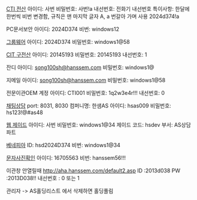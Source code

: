 [CTI 전산](http://aha.hanssem.com)
아이디: 사번
비밀번호: 사번!a
내선번호: 전화기 내선번호
특이사항: 한달에 한번씩 비번 변경함, 규칙은 맨 마지막 글자 A, a 번갈아 가며 사용
2024d374!a

PC문서보안
아이디: 2024D374
비번: windows12

[그룹웨어](https://login.hanssem.com/ssologin/index.do)
아이디: 2024D374
비밀번호: windows1@58

[CIT 구전산](http://aha.hanssem.com:9090/)
아이디: 20145193
비밀번호: 20145193
내선번호: 1

잔디
아이디: song100sh@hanssem.com
비밀번호: windows1@

지메일
아이디: song100sh@hanssem.com
비밀번호: windows1@58

전문이관OEM 계정
아이디: CTI001
비밀번호: 1q2w3e4r!!!
내선번호: 0

[채팅상담](https://chat.eumnet.com:8030/login) 
port: 8031, 8030
컴퍼니명: 한샘AS 
아이디: hsas009 
비밀번호: hs123!@#as48

[웹 제이드](https://hsdev.jadehr.co.kr/)
아이디: 사번
비밀번호: windows1@34
제이드 코드: hsdev
부서: AS상담파트

[베네피아](https://hanssem.benepia.co.kr)
ID: hsd2024D374
비번: windows1@34

[문자사진확인](http://1566.skbroadband.com)
아이디: 16705563
비번: hanssem56!!!

이관창 안열릴때
http://aha.hanssem.com/default2.asp
ID :2013d038
PW :2013D038!!
내선번호 : 0 또는 1 

관리자 -> AS홀딩리스트 에서 삭제하면 홀딩풀림